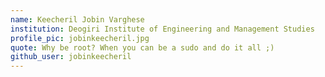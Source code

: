 ```yaml
---
name: Keecheril Jobin Varghese
institution: Deogiri Institute of Engineering and Management Studies
profile_pic: jobinkeecheril.jpg
quote: Why be root? When you can be a sudo and do it all ;)
github_user: jobinkeecheril
---
```

